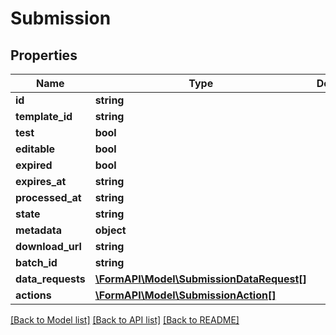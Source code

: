 # Submission

## Properties
Name | Type | Description | Notes
------------ | ------------- | ------------- | -------------
**id** | **string** |  | 
**template_id** | **string** |  | [optional] 
**test** | **bool** |  | 
**editable** | **bool** |  | [optional] 
**expired** | **bool** |  | 
**expires_at** | **string** |  | [optional] 
**processed_at** | **string** |  | [optional] 
**state** | **string** |  | 
**metadata** | **object** |  | [optional] 
**download_url** | **string** |  | [optional] 
**batch_id** | **string** |  | [optional] 
**data_requests** | [**\FormAPI\Model\SubmissionDataRequest[]**](SubmissionDataRequest.md) |  | [optional] 
**actions** | [**\FormAPI\Model\SubmissionAction[]**](SubmissionAction.md) |  | [optional] 

[[Back to Model list]](../README.md#documentation-for-models) [[Back to API list]](../README.md#documentation-for-api-endpoints) [[Back to README]](../README.md)


